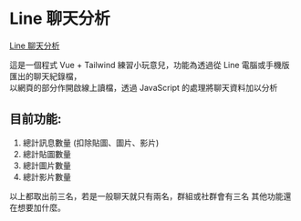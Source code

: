 # Line 聊天分析

[Line 聊天分析](https://weij0.github.io/line-chat-analyzer/)

這是一個程式 Vue + Tailwind 練習小玩意兒，功能為透過從 Line 電腦或手機版匯出的聊天紀錄檔，  
以網頁的部分作開啟線上讀檔，透過 JavaScript 的處理將聊天資料加以分析

## 目前功能: 

1. 總計訊息數量 (扣除貼圖、圖片、影片)
2. 總計貼圖數量
3. 總計圖片數量
4. 總計影片數量

以上都取出前三名，若是一般聊天就只有兩名，群組或社群會有三名
其他功能還在想要加什麼。
